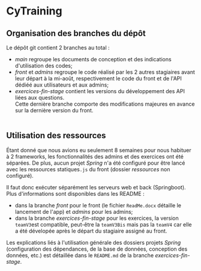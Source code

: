 # CyTraining


## Organisation des branches du dépôt
Le dépôt git contient 2 branches au total :<br>
- *main* regroupe les documents de conception et des indications d'utilisation des codes;
- *front* et *admins* regroupe le code réalisé par les 2 autres stagiaires avant leur départ à la mi-août, respectivement le code du front et de l'API dédiéé aux utilisateurs et aux admins;
- *exercices-fin-stage* contient les versions du développement des API liées aux questions.<br>
Cette dernière branche comporte des modifications majeures en avance sur la dernière version du front.
<br><br>

## Utilisation des ressources
Étant donné que nous avions eu seulement 8 semaines pour nous habituer à 2 frameworks, les fonctionnalités des admins et des exercices ont été séparées.
De plus, aucun projet *Spring* n'a été configuré pour être lancé avec les ressources statiques`.js` du front (dossier *ressources* non configuré).<br>

Il faut donc exécuter séparément les serveurs web et back (Springboot). Plus d'informations sont disponibles dans les README :<br>
- dans la branche *front* pour le front (le fichier `ReadMe.docx` détaille le lancement de l'app) et *admins* pour les admins;
- dans la branche *exercices-fin-stage* pour les exercices, la version `teamV3`est compatible, peut-être la `teamV3Bis` mais pas la `teamV4` car elle a été dévelopée après le départ du stagiaire assigné au front.<br>

Les explications liés à l'utilisation générale des dossiers projets *Spring* (configuration des dépendances, de la base de données, conception des données, etc.) est détaillée dans le `README.md` de la branche *exercices-fin-stage*.
